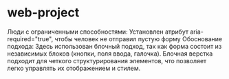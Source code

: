 # web-project
Люди с ограниченными способностями: Установлен атрибут aria-required="true", чтобы человек не отправил пустую форму
Обоснование подхода: Здесь использован блочный подход, так как форма состоит из независимых блоков (кнопки, поля ввода, галочка). Блочная верстка подходит для четкого структурирования элементов, что позволяет легко управлять их отображением и стилем.
